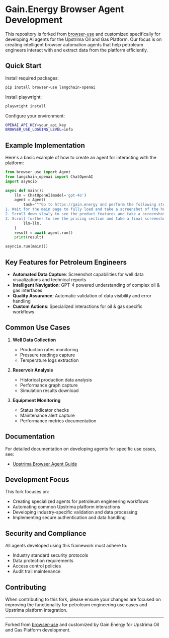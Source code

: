 # Gain.Energy Browser Agent Development

This repository is forked from [browser-use](https://github.com/browser-use/browser-use) and customized specifically for developing AI agents for the Upstrima Oil and Gas Platform. Our focus is on creating intelligent browser automation agents that help petroleum engineers interact with and extract data from the platform efficiently.

## Quick Start

Install required packages:

```bash
pip install browser-use langchain-openai
```

Install playwright:

```bash
playwright install
```

Configure your environment:

```bash
OPENAI_API_KEY=your_api_key
BROWSER_USE_LOGGING_LEVEL=info
```

## Example Implementation

Here's a basic example of how to create an agent for interacting with the platform:

```python
from browser_use import Agent
from langchain_openai import ChatOpenAI
import asyncio

async def main():
    llm = ChatOpenAI(model='gpt-4o')
    agent = Agent(
        task="""Go to https://gain.energy and perform the following steps:
1. Wait for the main page to fully load and take a screenshot of the hero section
2. Scroll down slowly to see the product features and take a screenshot
3. Scroll further to see the pricing section and take a final screenshot""",
        llm=llm,
    )
    result = await agent.run()
    print(result)

asyncio.run(main())
```

## Key Features for Petroleum Engineers

- **Automated Data Capture**: Screenshot capabilities for well data visualizations and technical reports
- **Intelligent Navigation**: GPT-4 powered understanding of complex oil & gas interfaces
- **Quality Assurance**: Automatic validation of data visibility and error handling
- **Custom Actions**: Specialized interactions for oil & gas specific workflows

## Common Use Cases

1. **Well Data Collection**
   - Production rates monitoring
   - Pressure readings capture
   - Temperature logs extraction

2. **Reservoir Analysis**
   - Historical production data analysis
   - Performance graph capture
   - Simulation results download

3. **Equipment Monitoring**
   - Status indicator checks
   - Maintenance alert capture
   - Performance metrics documentation

## Documentation

For detailed documentation on developing agents for specific use cases, see:
- [Upstrima Browser Agent Guide](examples/use-cases/upstrima_browser_agent_README.md)

## Development Focus

This fork focuses on:
- Creating specialized agents for petroleum engineering workflows
- Automating common Upstrima platform interactions
- Developing industry-specific validation and data processing
- Implementing secure authentication and data handling

## Security and Compliance

All agents developed using this framework must adhere to:
- Industry standard security protocols
- Data protection requirements
- Access control policies
- Audit trail maintenance

## Contributing

When contributing to this fork, please ensure your changes are focused on improving the functionality for petroleum engineering use cases and Upstrima platform integration.

---
Forked from [browser-use](https://github.com/browser-use/browser-use) and customized by Gain.Energy for Upstrima Oil and Gas Platform development.
